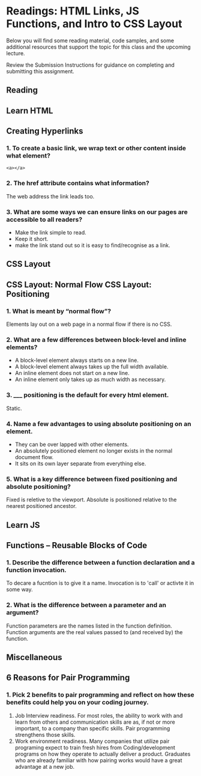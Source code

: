 # Readings: HTML Links, JS Functions, and Intro to CSS Layout

Below you will find some reading material, code samples, and some additional resources that support the topic for this class and the upcoming lecture.

Review the Submission Instructions for guidance on completing and submitting this assignment.

## Reading
## Learn HTML
## Creating Hyperlinks

### 1. To create a basic link, we wrap text or other content inside what element?
`<a></a>`

### 2. The href attribute contains what information?
The web address the link leads too.

### 3. What are some ways we can ensure links on our pages are accessible to all readers?
- Make the link simple to read.
- Keep it short.
- make the link stand out so it is easy to find/recognise as a link.

## CSS Layout
## CSS Layout: Normal Flow CSS Layout: Positioning

### 1. What is meant by “normal flow”?
Elements lay out on a web page in a normal flow if there is no CSS.

### 2. What are a few differences between block-level and inline elements?
- A block-level element always starts on a new line.
- A block-level element always takes up the full width available.
- An inline element does not start on a new line.
- An inline element only takes up as much width as necessary.

### 3. ___ positioning is the default for every html element.
Static.

### 4. Name a few advantages to using absolute positioning on an element.
- They can be over lapped with other elements.
- An absolutely positioned element no longer exists in the normal document flow.
- It sits on its own layer separate from everything else.

### 5. What is a key difference between fixed positioning and absolute positioning?
Fixed is reletive to the viewport. Absolute is positioned relative to the nearest positioned ancestor.


## Learn JS
## Functions – Reusable Blocks of Code

### 1. Describe the difference between a function declaration and a function invocation.
To decare a fucntion is to give it a name. Invocation is to 'call' or activte it in some way.

### 2. What is the difference between a parameter and an argument?
Function parameters are the names listed in the function definition.   
Function arguments are the real values passed to (and received by) the function.




## Miscellaneous
## 6 Reasons for Pair Programming

### 1. Pick 2 benefits to pair programming and reflect on how these benefits could help you on your coding journey.
1. Job Interview readiness. For most roles, the ability to work with and learn from others and communication skills are as, if not or more important, to a company than specific skills. Pair programming strengthens those skills.
2. Work environment readiness. Many companies that utilize pair programing expect to train fresh hires from Coding/development programs on how they operate to actually deliver a product. Graduates who are already familiar with how pairing works would have a great advantage at a new job.